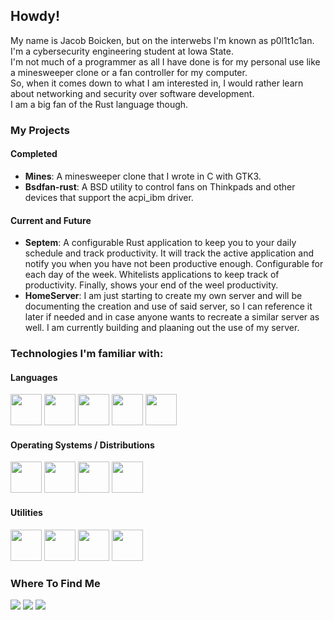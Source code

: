 ## Howdy!

My name is Jacob Boicken, but on the interwebs I'm known as p0l1t1c1an. I'm a cybersecurity engineering student at Iowa State.  
I'm not much of a programmer as all I have done is for my personal use like a minesweeper clone or a fan controller for my computer.   
So, when it comes down to what I am interested in, I would rather learn about networking and security over software development.  
I am a big fan of the Rust language though.

### My Projects
#### Completed
- **Mines**: A minesweeper clone that I wrote in C with GTK3. 
- **Bsdfan-rust**: A BSD utility to control fans on Thinkpads and other devices that support the acpi_ibm driver.  

#### Current and Future
- **Septem**: A configurable Rust application to keep you to your daily schedule and track productivity. 
It will track the active application and notify you when you have not been productive enough. Configurable for each day of the week.
Whitelists applications to keep track of productivity. Finally, shows your end of the weel productivity.
- **HomeServer**: I am just starting to create my own server and will be documenting the creation and 
use of said server, so I can reference it later if needed and in case anyone wants to recreate a similar server as well.
I am currently building and plaaning out the use of my server.

### Technologies I'm familiar with:
#### Languages
<div>
  
  [<img src="https://upload.wikimedia.org/wikipedia/commons/d/d5/Rust_programming_language_black_logo.svg" width="50px" />][rust]
  [<img src="https://upload.wikimedia.org/wikipedia/commons/archive/3/35/20190417225046%21The_C_Programming_Language_logo.svg" width="50px" />][c]
  [<img src="https://upload.wikimedia.org/wikipedia/commons/1/18/ISO_C%2B%2B_Logo.svg" height="50px" />][cpp]
  [<img src="https://upload.wikimedia.org/wikipedia/commons/c/c3/Python-logo-notext.svg" width="50px" />][python]
  [<img src="https://image.flaticon.com/icons/svg/226/226777.svg" width="50px" />][java]

</div>
  
#### Operating Systems / Distributions
<div>
  
  [<img src="https://upload.wikimedia.org/wikipedia/commons/c/c2/Font_Awesome_5_brands_freebsd.svg" width="50px" />][free]
  [<img src="https://dominicm.com/wp-content/uploads/2015/11/arch-linux.png" width="50px" />][arch]
  [<img src="https://upload.wikimedia.org/wikipedia/commons/1/16/Ubuntu_and_Ubuntu_Server_Icon.png" width="50px" />][ubuntu]
  [<img src="https://upload.wikimedia.org/wikipedia/commons/4/4b/Kali_Linux_2.0_wordmark.svg" width="50px" />][kali]

</div>

#### Utilities
<div>
  
  [<img src="https://upload.wikimedia.org/wikipedia/commons/4/4a/Vim_gloss_128.png" width="50px" />][vim] 
  [<img src="https://upload.wikimedia.org/wikipedia/commons/3/3f/Git_icon.svg" width="50px" />][git]
  [<img src="https://upload.wikimedia.org/wikipedia/commons/d/df/Wireshark_icon.svg" width="50px" />][wire]
  [<img src="https://nmap.org/images/nmap-logo-64px.svg" height="50px" />][nmap]

</div>

### Where To Find Me
<div>
  
  [<img src="https://img.shields.io/badge/GitHub-%2312100E.svg?&style=for-the-badge&logo=Github&logoColor=white" />][github]
  [<img src="https://img.shields.io/badge/linkedin-%230077B5.svg?&style=for-the-badge&logo=linkedin&logoColor=white" />][linkedin]
  [<img src="https://img.shields.io/badge/discord-7289da.svg?&style=for-the-badge&logo=discord&logoColor=white" />][discord]

</div>


<!-- What I know -->
[rust]: https://rust-lang.org
[c]: https://clang.llvm.org/
[cpp]: https://www.cplusplus.com/
[python]: https://python.org
[java]: https://openjdk.java.net/

[free]: https://www.freebsd.org/
[arch]: https://www.archlinux.org/
[ubuntu]: https://ubuntu.com/
[kali]: https://www.kali.org/

[vim]: http://www.vim.org
[git]: https://git-scm.org
[wire]: https://www.wireshark.org/
[nmap]: https://nmap.org/

<!-- Where to Find Me -->
[github]: https://github.com/p0l1t1c1an
[linkedin]: https://www.linkedin.com/in/jacob-boicken-0201571b7/
[discord]: https://discordapp.com/users/745105200523771924 

